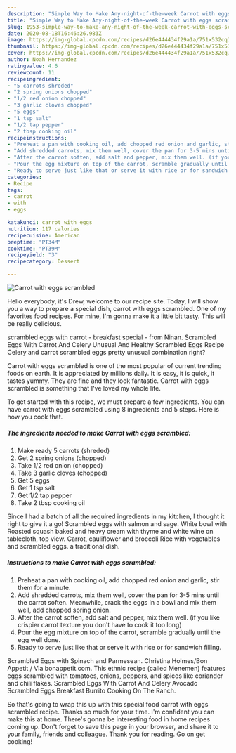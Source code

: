 ```yaml
---
description: "Simple Way to Make Any-night-of-the-week Carrot with eggs scrambled"
title: "Simple Way to Make Any-night-of-the-week Carrot with eggs scrambled"
slug: 1953-simple-way-to-make-any-night-of-the-week-carrot-with-eggs-scrambled
date: 2020-08-18T16:46:26.983Z
image: https://img-global.cpcdn.com/recipes/d26e444434f29a1a/751x532cq70/carrot-with-eggs-scrambled-recipe-main-photo.jpg
thumbnail: https://img-global.cpcdn.com/recipes/d26e444434f29a1a/751x532cq70/carrot-with-eggs-scrambled-recipe-main-photo.jpg
cover: https://img-global.cpcdn.com/recipes/d26e444434f29a1a/751x532cq70/carrot-with-eggs-scrambled-recipe-main-photo.jpg
author: Noah Hernandez
ratingvalue: 4.6
reviewcount: 11
recipeingredient:
- "5 carrots shreded"
- "2 spring onions chopped"
- "1/2 red onion chopped"
- "3 garlic cloves chopped"
- "5 eggs"
- "1 tsp salt"
- "1/2 tap pepper"
- "2 tbsp cooking oil"
recipeinstructions:
- "Preheat a pan with cooking oil, add chopped red onion and garlic, stir them for a minute."
- "Add shredded carrots, mix them well, cover the pan for 3-5 mins until the carrot soften. Meanwhile, crack the eggs in a bowl and mix them well, add chopped spring onion."
- "After the carrot soften, add salt and pepper, mix them well. (if you like crispier carrot texture you don&#39;t have to cook it too long)"
- "Pour the egg mixture on top of the carrot, scramble gradually until the egg well done."
- "Ready to serve just like that or serve it with rice or for sandwich filling."
categories:
- Recipe
tags:
- carrot
- with
- eggs

katakunci: carrot with eggs 
nutrition: 117 calories
recipecuisine: American
preptime: "PT34M"
cooktime: "PT39M"
recipeyield: "3"
recipecategory: Dessert

---
```



![Carrot with eggs scrambled](https://img-global.cpcdn.com/recipes/d26e444434f29a1a/751x532cq70/carrot-with-eggs-scrambled-recipe-main-photo.jpg)

Hello everybody, it's Drew, welcome to our recipe site. Today, I will show you a way to prepare a special dish, carrot with eggs scrambled. One of my favorites food recipes. For mine, I'm gonna make it a little bit tasty. This will be really delicious.

scrambled eggs with carrot - breakfast special - from Ninan. Scrambled Eggs With Carrot And Celery Unusual And Healthy Scrambled Eggs Recipe Celery and carrot scrambled eggs pretty unusual combination right?

Carrot with eggs scrambled is one of the most popular of current trending foods on earth. It is appreciated by millions daily. It is easy, it is quick, it tastes yummy. They are fine and they look fantastic. Carrot with eggs scrambled is something that I've loved my whole life.


To get started with this recipe, we must prepare a few ingredients. You can have carrot with eggs scrambled using 8 ingredients and 5 steps. Here is how you cook that.

<!--inarticleads1-->

##### The ingredients needed to make Carrot with eggs scrambled:

1. Make ready 5 carrots (shreded)
1. Get 2 spring onions (chopped)
1. Take 1/2 red onion (chopped)
1. Take 3 garlic cloves (chopped)
1. Get 5 eggs
1. Get 1 tsp salt
1. Get 1/2 tap pepper
1. Take 2 tbsp cooking oil


Since I had a batch of all the required ingredients in my kitchen, I thought it right to give it a go! Scrambled eggs with salmon and sage. White bowl with Roasted squash baked and heavy cream with thyme and white wine on tablecloth, top view. Carrot, cauliflower and broccoli Rice with vegetables and scrambled eggs. a traditional dish. 

<!--inarticleads2-->

##### Instructions to make Carrot with eggs scrambled:

1. Preheat a pan with cooking oil, add chopped red onion and garlic, stir them for a minute.
1. Add shredded carrots, mix them well, cover the pan for 3-5 mins until the carrot soften. Meanwhile, crack the eggs in a bowl and mix them well, add chopped spring onion.
1. After the carrot soften, add salt and pepper, mix them well. (if you like crispier carrot texture you don&#39;t have to cook it too long)
1. Pour the egg mixture on top of the carrot, scramble gradually until the egg well done.
1. Ready to serve just like that or serve it with rice or for sandwich filling.


Scrambled Eggs with Spinach and Parmesean. Christina Holmes/Bon Appetit / Via bonappetit.com. This ethnic recipe (called Menemen) features eggs scrambled with tomatoes, onions, peppers, and spices like coriander and chili flakes. Scrambled Eggs With Carrot And Celery Avocado Scrambled Eggs Breakfast Burrito Cooking On The Ranch. 

So that's going to wrap this up with this special food carrot with eggs scrambled recipe. Thanks so much for your time. I'm confident you can make this at home. There's gonna be interesting food in home recipes coming up. Don't forget to save this page in your browser, and share it to your family, friends and colleague. Thank you for reading. Go on get cooking!
